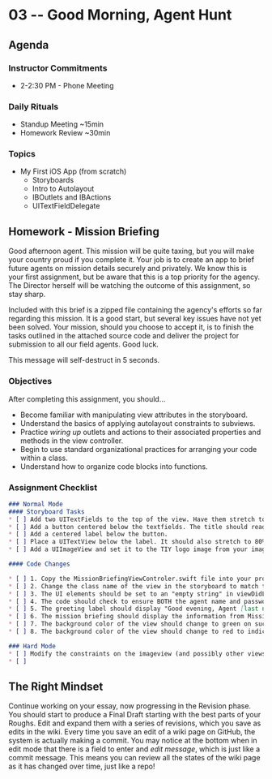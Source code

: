 # 03 -- Good Morning, Agent Hunt

## Agenda
### Instructor Commitments
* 2-2:30 PM - Phone Meeting

### Daily Rituals

* Standup Meeting ~15min
* Homework Review ~30min

### Topics
* My First iOS App (from scratch)
	* Storyboards
	* Intro to Autolayout
	* IBOutlets and IBActions
	* UITextFieldDelegate

## Homework - Mission Briefing

Good afternoon agent. This mission will be quite taxing, but you will make your country proud if you complete it. Your job is to create an app to brief future agents on mission details securely and privately. We know this is your first assignment, but be aware that this is a top priority for the agency. The Director herself will be watching the outcome of this assignment, so stay sharp.

Included with this brief is a zipped file containing the agency's efforts so far regarding this mission. It is a good start, but several key issues have not yet been solved. Your mission, should you choose to accept it, is to finish the tasks outlined in the attached source code and deliver the project for submission to all our field agents. Good luck.

This message will self-destruct in 5 seconds.

### Objectives

After completing this assignment, you should…

* Become familiar with manipulating view attributes in the storyboard.
* Understand the basics of applying autolayout constraints to subviews.
* Practice _wiring up_ outlets and actions to their associated properties and methods in the view controller.
* Begin to use standard organizational practices for arranging your code within a class.
* Understand how to organize code blocks into functions.

### Assignment Checklist
```markdown
### Normal Mode
#### Storyboard Tasks
* [ ] Add two UITextFields to the top of the view. Have them stretch to 80% of their superview's width.
* [ ] Add a button centered below the textfields. The title should read "Authenticate".
* [ ] Add a centered label below the button.
* [ ] Place a UITextView below the label. It should also stretch to 80% of its superview's width (hint: you can instead use a constraint to make it the same width as one of the textfields, which will have the same effect).
* [ ] Add a UIImageView and set it to the TIY logo image from your image assets. It should be centered with the rest of the elements.

#### Code Changes

* [ ] 1. Copy the MissionBriefingViewControler.swift file into your project, and delete the ViewConroller.swift file that Xcode created for you.
* [ ] 2. Change the class name of the view in the storyboard to match the class you just imported.
* [ ] 3. The UI elements should be set to an "empty string" in viewDidLoad of the ViewController class.
* [ ] 4. The code should check to ensure BOTH the agent name and password fields are nonempty before allowing authentication.
* [ ] 5. The greeting label should display "Good evening, Agent [last name]", where the agent's last name is pulled from the textfield.
* [ ] 6. The mission briefing should display the information from MissionBriefing.txt (copy-paste, you don't have to read from the file). It also contains a placeholder for the agent's last name.
* [ ] 7. The background color of the view should change to green on successful authentication of the agent.
* [ ] 8. The background color of the view should change to red to indicate a failed login of the agent.

### Hard Mode
* [ ] Modify the constraints on the imageview (and possibly other views) to cause the logo to shrink when switching to landscape orientation (the current constraints cause it to float off the bottom of the viewable screen).
* [ ] 
```
## The Right Mindset

Continue working on your essay, now progressing in the Revision phase. You should start to produce a Final Draft starting with the best parts of your Roughs. Edit and expand them with a series of revisions, which you save as edits in the wiki. Every time you save an edit of a wiki page on GitHub, the system is actually making a commit. You may notice at the bottom when in edit mode that there is a field to enter and _edit message_, which is just like a commit message. This means you can review all the states of the wiki page as it has changed over time, just like a repo!